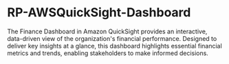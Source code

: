 # RP-AWSQuickSight-Dashboard
The Finance Dashboard in Amazon QuickSight provides an interactive, data-driven view of the organization's financial performance. Designed to deliver key insights at a glance, this dashboard highlights essential financial metrics and trends, enabling stakeholders to make informed decisions.
